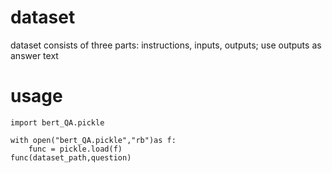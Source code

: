 dataset
======
dataset consists of three parts: instructions, inputs, outputs;
use outputs as answer text

usage
=====

    import bert_QA.pickle

    with open("bert_QA.pickle","rb")as f:
        func = pickle.load(f)
    func(dataset_path,question)
